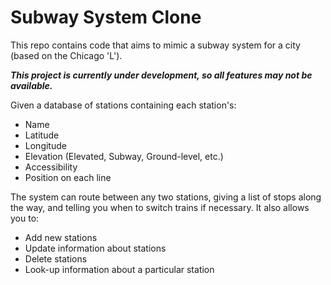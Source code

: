 # Subway System Clone
This repo contains code that aims to mimic a subway system for 
a city (based on the Chicago 'L').

___This project is currently under development, so all features
may not be available.___

Given a database of stations containing each station's:
* Name
* Latitude
* Longitude
* Elevation (Elevated, Subway, Ground-level, etc.)
* Accessibility
* Position on each line

The system can route between any two stations, giving a list
of stops along the way, and telling you when to switch trains
if necessary. It also allows you to:
* Add new stations
* Update information about stations
* Delete stations
* Look-up information about a particular station
